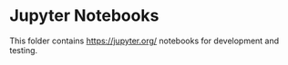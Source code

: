 # Jupyter Notebooks

This folder contains https://jupyter.org/ notebooks for development and testing.
